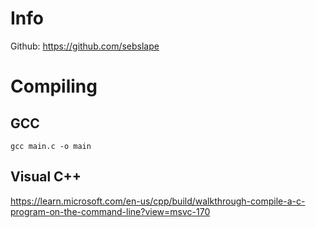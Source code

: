 # Info
Github: https://github.com/sebslape
# Compiling
## GCC
```gcc main.c -o main```
## Visual C++
https://learn.microsoft.com/en-us/cpp/build/walkthrough-compile-a-c-program-on-the-command-line?view=msvc-170
